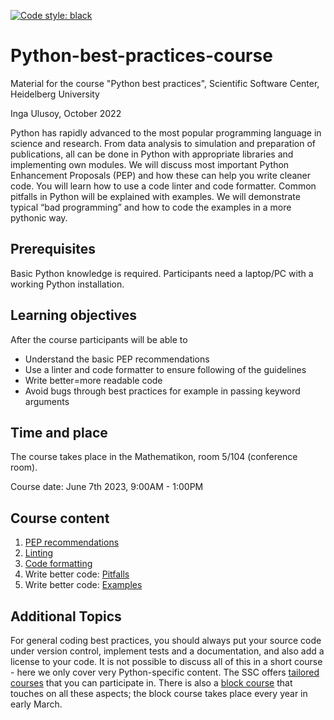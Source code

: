 [![Code style: black](https://img.shields.io/badge/code%20style-black-000000.svg)](https://github.com/psf/black)


# Python-best-practices-course
Material for the course "Python best practices", Scientific Software Center, Heidelberg University

Inga Ulusoy, October 2022

Python has rapidly advanced to the most popular programming language in science and research. From data analysis to simulation and preparation of publications, all can be done in Python with appropriate libraries and implementing own modules. We will discuss most important Python Enhancement Proposals (PEP) and how these can help you write cleaner code. You will learn how to use a code linter and code formatter. Common pitfalls in Python will be explained with examples. We will demonstrate typical “bad programming” and how to code the examples in a more pythonic way.

## Prerequisites
Basic Python knowledge is required. Participants need a laptop/PC with a working Python installation.

## Learning objectives
After the course participants will be able to
- Understand the basic PEP recommendations
- Use a linter and code formatter to ensure following of the guidelines
- Write better=more readable code
- Avoid bugs through best practices for example in passing keyword arguments

## Time and place
The course takes place in the Mathematikon, room 5/104 (conference room).

Course date: June 7th 2023, 9:00AM - 1:00PM 

## Course content

1. [PEP recommendations](Material_Part1_PEP/README.md)
1. [Linting](Material_Part2_Linter/README.md)
1. [Code formatting](Material_Part3_Formatter/README.md)
1. Write better code: [Pitfalls](Material_Part4_Pitfalls)
1. Write better code: [Examples](Material_Part5_BetterCoding)

## Additional Topics

For general coding best practices, you should always put your source code under version control, implement tests and a documentation, and also add a license to your code. It is not possible to discuss all of this in a short course - here we only cover very Python-specific content. The SSC offers [tailored courses](https://ssc.uni-heidelberg.de/events) that you can participate in. There is also a [block course](https://ssciwr.github.io/sustainable_development_course/) that touches on all these aspects; the block course takes place every year in early March.